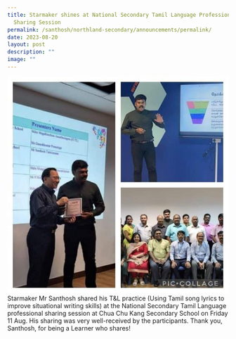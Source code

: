 ```yaml
---
title: Starmaker shines at National Secondary Tamil Language Professional
  Sharing Session
permalink: /santhosh/northland-secondary/announcements/permalink/
date: 2023-08-20
layout: post
description: ""
image: ""
---
```

![](/images/2023%20vct%2033%20(for%2021%20aug%20to%2025%20aug)%20.jpg)
Starmaker Mr Santhosh shared his T&L practice (Using Tamil song lyrics to improve situational writing skills) at the National Secondary Tamil Language professional sharing session at Chua Chu Kang Secondary School on Friday 11 Aug. His sharing was very well-received by the participants.
Thank you, Santhosh, for being a Learner who shares!